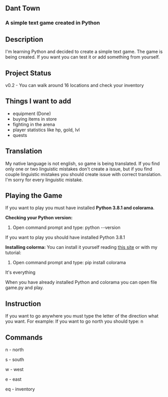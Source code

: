 ## Dant Town
### A simple text game created in Python

## Description

I'm learning Python and decided to create a simple text game. The game is being created. 
If you want you can test it or add something from yourself.

## Project Status

v0.2 - You can walk around 16 locations and check your inventory

## Things I want to add

- equipment (Done)
- buying items in store
- fighting in the arena
- player statistics like hp, gold, lvl
- quests

## Translation

My native language is not english, so game is being translated. If you find only one or two linguistic mistakes don't create a issue, but if you find couple linguistic mistakes you should create issue with correct translation. I'm sorry for every linguistic mistake.

## Playing the Game

If you want to play you must have installed **Python 3.8.1 and colorama**.

**Checking your Python version:**
1. Open command prompt and type: python --version

If you want to play you should have installed Python 3.8.1

**Installing colorma:**
You can install it yourself reading [this site](https://pypi.org/project/colorama/)
or with my tutorial:
1. Open command prompt and type: pip install colorama

It's everything

When you have already installed Python and colorama you can open file game.py and play.

## Instruction

If you want to go anywhere you must type the letter of the direction what you want.
For example: If you want to go north you should type: n

## Commands

n - north

s - south

w - west

e - east

eq - inventory
